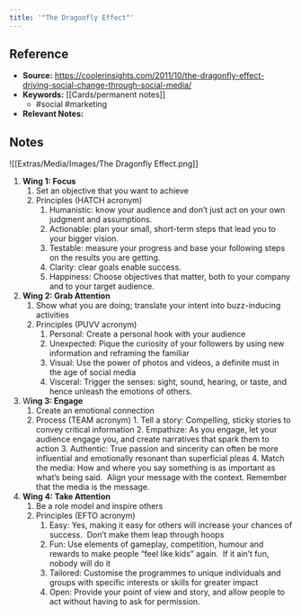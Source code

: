 ```yaml
---
title: '"The Dragonfly Effect"'
---
```

## Reference
- **Source:** https://coolerinsights.com/2011/10/the-dragonfly-effect-driving-social-change-through-social-media/
- **Keywords:** [[Cards/permanent notes]]
	- #social #marketing 
- **Relevant Notes:** 
## Notes
![[Extras/Media/Images/The Dragonfly Effect.png]]

1. **Wing 1: Focus**
	1. Set an objective that you want to achieve
	2. Principles (HATCH acronym)
		1. Humanistic: know your audience and don’t just act on your own judgment and assumptions.
		2. Actionable: plan your small, short-term steps that lead you to your bigger vision.
		3. Testable: measure your progress and base your following steps on the results you are getting.
		4. Clarity: clear goals enable success.
		5. Happiness: Choose objectives that matter, both to your company and to your target audience.
2. **Wing 2: Grab Attention**
	1. Show what you are doing; translate your intent into buzz-inducing activities
	2. Principles (PUVV acronym)
		1. Personal: Create a personal hook with your audience
		2. Unexpected: Pique the curiosity of your followers by using new information and reframing the familiar
		3. Visual: Use the power of photos and videos, a definite must in the age of social media
		4. Visceral: Trigger the senses: sight, sound, hearing, or taste, and hence unleash the emotions of others.
3. W**ing 3: Engage**
	1. Create an emotional connection
	2. Process (TEAM acronym)
			1. Tell a story: Compelling, sticky stories to convey critical information
			2. Empathize: As you engage, let your audience engage you, and create narratives that spark them to action
			3. Authentic: True passion and sincerity can often be more influential and emotionally resonant than superficial pleas
			4. Match the media: How and where you say something is as important as what’s being said.  Align your message with the context. Remember that the media is the message.
4. **Wing 4: Take Attention**
	1. Be a role model and inspire others
	2. Principles (EFTO acronym)
		1. Easy: Yes, making it easy for others will increase your chances of success.  Don’t make them leap through hoops
		2. Fun: Use elements of gameplay, competition, humour and rewards to make people “feel like kids” again.  If it ain’t fun, nobody will do it
		3. Tailored: Customise the programmes to unique individuals and groups with specific interests or skills for greater impact
		4. Open: Provide your point of view and story, and allow people to act without having to ask for permission.